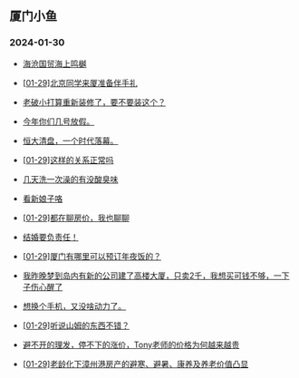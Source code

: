 ## 厦门小鱼 
### 2024-01-30

+ [海沧国贸海上鸣樾](http://bbs.xmfish.com/read-htm-tid-18141804.html)

+ [[01-29]北京同学来厦准备伴手礼](http://bbs.xmfish.com/read-htm-tid-18141770.html)

+ [老破小打算重新装修了，要不要装这个？](http://bbs.xmfish.com/read-htm-tid-18141924.html)

+ [今年你们几号放假。](http://bbs.xmfish.com/read-htm-tid-18141873.html)

+ [恒大清盘，一个时代落幕。](http://bbs.xmfish.com/read-htm-tid-18141887.html)

+ [[01-29]这样的关系正常吗](http://bbs.xmfish.com/read-htm-tid-18141964.html)

+ [几天洗一次澡的有没酸臭味](http://bbs.xmfish.com/read-htm-tid-18141869.html)

+ [看新娘子咯](http://bbs.xmfish.com/read-htm-tid-18141768.html)

+ [[01-29]都在聊房价，我也聊聊](http://bbs.xmfish.com/read-htm-tid-18141979.html)

+ [结婚要负责任！](http://bbs.xmfish.com/read-htm-tid-18141954.html)

+ [[01-29]厦门有哪里可以预订年夜饭的？](http://bbs.xmfish.com/read-htm-tid-18141796.html)

+ [我昨晚梦到岛内有新的公司建了高楼大厦，只卖2千，我想买可钱不够，一下子伤心醒了](http://bbs.xmfish.com/read-htm-tid-18141882.html)

+ [想换个手机，又没啥动力了。](http://bbs.xmfish.com/read-htm-tid-18141919.html)

+ [[01-29]听说山姆的东西不错？](http://bbs.xmfish.com/read-htm-tid-18142030.html)

+ [避不开的理发，停不下的涨价，Tony老师的价格为何越来越贵](http://bbs.xmfish.com/read-htm-tid-18142036.html)

+ [[01-29]老龄化下漳州港房产的避寒、避暑、康养及养老价值凸显](http://bbs.xmfish.com/read-htm-tid-18142066.html)

